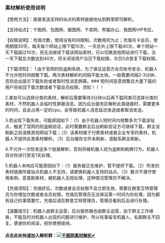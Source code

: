 ### 素材解析使用说明

【使用方法】：直接发送支持的站点的素材链接地址到群里即可解析。

【支持站点】：千图网、包图网、摄图网、千库网、熊猫办公、我图网VIP专区。

【权限说明】：充值次数，使用没有时间限制，次数用完为止；充值月卡会员，使用期限30天，每天每个网站上限下载10次，一天总共上限下载40次，单个网站一天下载超过10次，将无法继续下载该网站素材，可以切换其他网站进行下载，当一天下载总次数达到40次，将关闭该用户当日下载权限，次日0点恢复下载权限。

【下载须知】：
1.由于官网的防盗刷系统，为了保证运营方会员账号安全，机器人不允许短时间频繁下载，两次素材解析的间隔不能太快，一般需要间隔2-3分钟，否则会出提示下载失败或者暂时性消息屏蔽。### 短时间恶意频繁且大量下载的用户将收回下载次数或者下载会员权限，须知！！！

2.某些可以选择分类的素材，解析后需要等待3分钟以后再下载同类可选择分类的素材，不然机器人会临时性屏蔽消息。因为后台服务区解析此类链接时，需要更多的时间，且会占用一定的cpu，会导致机器人消息延迟发送或者取消发送。

3.若出现下载失败，可能原因如下：（1）由于机器人短时间内频繁多次下载该站点，触发了官网的防盗刷验证，此时需要群主后台刷新验证方可继续下载，群主没刷新之前请换其他网站下载；（2）该素材属于付费素材或者企业专享的素材，机器人不提供此类素材解析。（3）后台缓存文件未刷新，请联系群主刷新。

4.不允许一次性发送多个链接解析，否则将被机器人视为盗刷和刷屏行为，机器人将对你进行禁言1天处理。

5.机器人未响应可能原因如下：（1）服务器正在维护，暂不提供下载。（2）所发的素材链接所属站点机器人不支持，请更换机器人支持的站点。（3）数次不遵守使用条例，恶意刷素材，被机器人无视处理，这种情况管理员不解决。

【充值须知】：充值好后，次数或者会员权限不会立即生效，需要在群里艾特管理员为你增加次数或者会员权限。充值后管理员无法保证第一时间为你处理，因为都有自己的事情要忙，充值后请在群里艾特管理员，管理员看到后会进行处理。

【温馨提示】：机器人由群主运营，后台服务器也由群主运营，由于群主工作缘故，不能及时对机器人出现的问题进行维护，所以有事留言机器人，私聊群主不回复。感谢你的阅读，祝你使用愉快。

#### 点击此处快速加入解析群：<a target="_blank" href="https://qm.qq.com/cgi-bin/qm/qr?k=4SJ_EHTtjWd_JaMrzA5XHIzzrrcWFOSe&jump_from=webapi"><img border="0" src="//pub.idqqimg.com/wpa/images/group.png" alt="千图网素材解析✔" title="千图网素材解析✔"></a>


